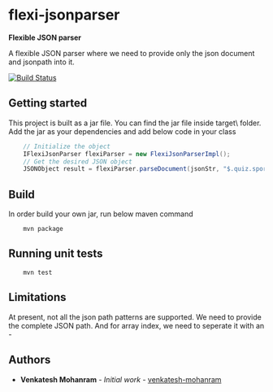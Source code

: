# flexi-jsonparser
**Flexible JSON parser**

A flexible JSON parser where we need to provide only the json document and jsonpath into it. 

[![Build Status](https://travis-ci.org/venkatesh-mohanram/flexi-jsonparser.svg?branch=master)](https://travis-ci.org/venkatesh-mohanram/flexi-jsonparser)

## Getting started

This project is built as a jar file. You can find the jar file inside target\ folder. Add the jar as your dependencies and add below code in your class

```java
    // Initialize the object
    IFlexiJsonParser flexiParser = new FlexiJsonParserImpl();		
    // Get the desired JSON object	
    JSONObject result = flexiParser.parseDocument(jsonStr, "$.quiz.sport.q1.options-1");
```

## Build

In order build your own jar, run below maven command

```
    mvn package
```

## Running unit tests

```
    mvn test
```

## Limitations

At present, not all the json path patterns are supported. We need to provide the complete JSON path. And for array index, we need to seperate it with an -

## Authors

* **Venkatesh Mohanram** - *Initial work* - [venkatesh-mohanram](https://github.com/venkatesh-mohanram)
